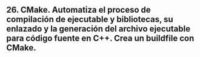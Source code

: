 ## 26. CMake. Automatiza el proceso de compilación de ejecutable y bibliotecas, su enlazado y la generación del archivo ejecutable para código fuente en C++. Crea un buildfile con CMake.
